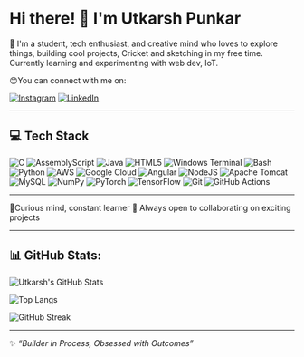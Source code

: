 # Hi there! 👋 I'm Utkarsh Punkar

🚀 I'm a student, tech enthusiast, and creative mind who loves to explore things, building cool projects, Cricket and sketching in my free time. Currently learning and experimenting with web dev, IoT.

😊You can connect with me on:

[![Instagram](https://img.shields.io/badge/Instagram-E4405F?style=for-the-badge&logo=instagram&logoColor=white)](https://www.instagram.com/utk_1245/)
[![LinkedIn](https://img.shields.io/badge/LinkedIn-0A66C2?style=for-the-badge&logo=linkedin&logoColor=white)](https://in.linkedin.com/in/utkarsh-punkar-98ba66316)


---

## 💻 Tech Stack

![C](https://img.shields.io/badge/C-00599C?style=for-the-badge&logo=c&logoColor=white)
![AssemblyScript](https://img.shields.io/badge/AssemblyScript-007ACC?style=for-the-badge)
![Java](https://img.shields.io/badge/Java-ED8B00?style=for-the-badge&logo=java&logoColor=white)
![HTML5](https://img.shields.io/badge/HTML5-E34F26?style=for-the-badge&logo=html5&logoColor=white)
![Windows Terminal](https://img.shields.io/badge/Windows_Terminal-4D4D4D?style=for-the-badge)
![Bash](https://img.shields.io/badge/Bash-121011?style=for-the-badge&logo=gnu-bash&logoColor=white)
![Python](https://img.shields.io/badge/Python-3776AB?style=for-the-badge&logo=python&logoColor=white)
![AWS](https://img.shields.io/badge/AWS-232F3E?style=for-the-badge&logo=amazon-aws&logoColor=white)
![Google Cloud](https://img.shields.io/badge/Google_Cloud-4285F4?style=for-the-badge&logo=google-cloud&logoColor=white)
![Angular](https://img.shields.io/badge/Angular-DD0031?style=for-the-badge&logo=angular&logoColor=white)
![NodeJS](https://img.shields.io/badge/Node.js-339933?style=for-the-badge&logo=node.js&logoColor=white)
![Apache Tomcat](https://img.shields.io/badge/Apache_Tomcat-F8DC75?style=for-the-badge&logo=apache-tomcat&logoColor=black)
![MySQL](https://img.shields.io/badge/MySQL-00000F?style=for-the-badge&logo=mysql&logoColor=white)
![NumPy](https://img.shields.io/badge/Numpy-013243?style=for-the-badge&logo=numpy&logoColor=white)
![PyTorch](https://img.shields.io/badge/PyTorch-EE4C2C?style=for-the-badge&logo=pytorch&logoColor=white)
![TensorFlow](https://img.shields.io/badge/TensorFlow-FF6F00?style=for-the-badge&logo=tensorflow&logoColor=white)
![Git](https://img.shields.io/badge/Git-F05032?style=for-the-badge&logo=git&logoColor=white)
![GitHub Actions](https://img.shields.io/badge/GitHub_Actions-2088FF?style=for-the-badge&logo=github-actions&logoColor=white)

---

🧩Curious mind, constant learner
🚀 Always open to collaborating on exciting projects  

---

## 📊 GitHub Stats:

![Utkarsh's GitHub Stats](https://github-readme-stats.vercel.app/api?username=UtkarshPunkar&show_icons=true&theme=tokyonight)

![Top Langs](https://github-readme-stats.vercel.app/api/top-langs/?username=UtkarshPunkar&layout=compact&theme=tokyonight)

<!-- Streak -->
![GitHub Streak](https://github-readme-streak-stats.herokuapp.com/?user=UtkarshPunkar&theme=tokyonight)

---

✨ _“Builder in Process, Obsessed with Outcomes”_

